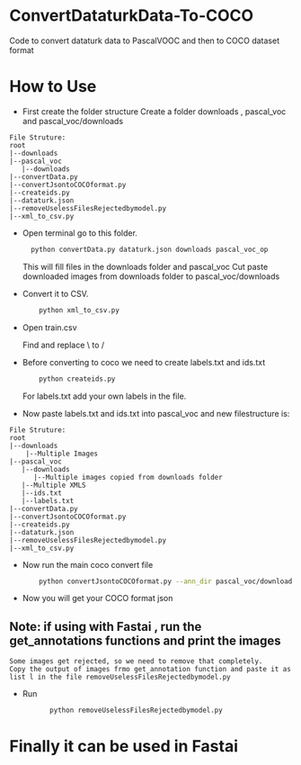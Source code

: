 # ConvertDataturkData-To-COCO
Code to convert dataturk data to PascalVOOC and then to COCO dataset format


# How to Use

- First create the folder structure
    Create a folder downloads , pascal_voc and pascal_voc/downloads
```
File Struture:
root
|--downloads
|--pascal_voc
   |--downloads
|--convertData.py
|--convertJsontoCOCOformat.py
|--createids.py
|--dataturk.json
|--removeUselessFilesRejectedbymodel.py
|--xml_to_csv.py
```

- Open terminal go to this folder.
  ```bash
    python convertData.py dataturk.json downloads pascal_voc_op
  ```
  This will fill files in the downloads folder and pascal_voc
  Cut paste downloaded images from downloads folder to pascal_voc/downloads
 
- Convert it to CSV.
  ```bash
      python xml_to_csv.py
  ```
- Open train.csv

    Find and replace \ to / 
    
- Before converting to coco we need to create labels.txt and ids.txt
  ```bash
      python createids.py
  ```
  For labels.txt add your own labels in the file.
 
- Now paste labels.txt and ids.txt into pascal_voc and new filestructure is:

```
File Struture:
root
|--downloads
    |--Multiple Images
|--pascal_voc
   |--downloads
      |--Multiple images copied from downloads folder
   |--Multiple XMLS
   |--ids.txt
   |--labels.txt
|--convertData.py
|--convertJsontoCOCOformat.py
|--createids.py
|--dataturk.json
|--removeUselessFilesRejectedbymodel.py
|--xml_to_csv.py
```

- Now run the main coco convert file

  ```bash
      python convertJsontoCOCOformat.py --ann_dir pascal_voc/downloads --ann_ids pascal_voc/ids.txt --labels pascal_voc/labels.txt --output mainout.json
  ```
  
 - Now you will get your COCO format json
 
 
 ## Note: if using with Fastai , run the get_annotations functions and print the images
    Some images get rejected, so we need to remove that completely.
    Copy the output of images frmo get_annotation function and paste it as list l in the file removeUselessFilesRejectedbymodel.py
    
- Run 
```bash
          python removeUselessFilesRejectedbymodel.py
```


# Finally it can be used in Fastai
